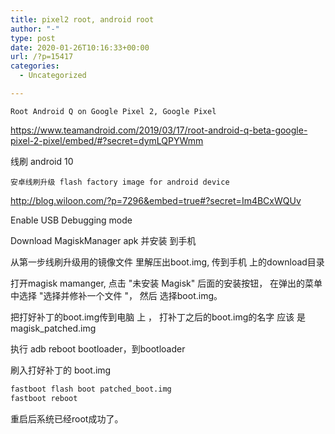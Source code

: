 ```yaml
---
title: pixel2 root, android root
author: "-"
type: post
date: 2020-01-26T10:16:33+00:00
url: /?p=15417
categories:
  - Uncategorized

---
```


  
    Root Android Q on Google Pixel 2, Google Pixel
  


https://www.teamandroid.com/2019/03/17/root-android-q-beta-google-pixel-2-pixel/embed/#?secret=dymLQPYWmm

线刷 android 10


  
    安卓线刷升级 flash factory image for android device
  


http://blog.wiloon.com/?p=7296&embed=true#?secret=Im4BCxWQUv

Enable USB Debugging mode
   
Download MagiskManager apk 并安装 到手机
  
从第一步线刷升级用的镜像文件 里解压出boot.img, 传到手机 上的download目录
  
打开magisk mamanger, 点击 "未安装 Magisk" 后面的安装按钮， 在弹出的菜单中选择 "选择并修补一个文件 "， 然后 选择boot.img。
  
把打好补丁的boot.img传到电脑 上 ， 打补丁之后的boot.img的名字 应该 是magisk_patched.img
  
执行 adb reboot bootloader，到bootloader
  
刷入打好补丁的 boot.img

```bash
fastboot flash boot patched_boot.img
fastboot reboot
```

重启后系统已经root成功了。